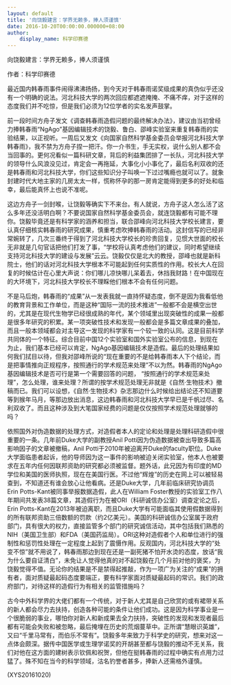 ```yaml
---
layout: default
title: '向饶毅建言：学界无赖多，捧人须谨慎'
date: 2016-10-20T00:00:00.000000+08:00
author:
    display_name: 科学印赛德
---
```


向饶毅建言：学界无赖多，捧人须谨慎

作者：科学印赛德

最近国内韩春雨事件闹得沸沸扬扬，到今天对于韩春雨诺奖级成果的真伪似乎还没有一个明确的说法。河北科技大学的两次回应都遮遮掩掩、不痛不痒，对于这样的态度我们并不吃惊，但是我们必须为12位学者的实名发声鼓掌。

前一段时间方舟子发文《调查韩春雨造假问题的最终解决办法》，建议由当初曾经力捧韩春雨“NgAgo”基因编辑技术的饶毅、鲁白、邵峰实验室来重复韩春雨的实验结果，以正视听。一周后又发文《向国家自然科学基金委员会举报河北科技大学韩春雨》，我不禁为方舟子捏一把汗。你一介书生，手无实权，说什么别人都不会当回事的。更何况看似一篇科研文章，背后的利益集团排了一长队，河北科技大学的领导什么风浪没见过，肯定会一再拖延，大事化小小事化了，最后名利双收的还是韩春雨和河北科技大学，你们这些知识分子叫唤一下过过嘴瘾也就可以了。就象封建时代大地主家的几房太太一样，慌称怀孕的那一房肯定能得到更多的好处和临幸，最后能真怀上也说不准呢。

这边方舟子一剑封喉，让饶毅等确实下不来台。有人就说，方舟子这人怎么活了这么多年还没活明白啊？不要说国家自然科学基金委员会，就连饶毅都有可能不理你。饶毅毕竟还是有科学家的涵养和担当，联合邵峰向河北科技大学校长建言，要认真仔细核实韩春雨的研究成果，慎重考虑吹捧韩春雨的活动。这封信写的已经非常婉转了，几次三番终于得到了河北科技大学校长的珍贵回复，见惯大世面的校长无非就是几句官话把他们打发了事，“学校将认真考虑他们的建议，同时希望继续支持河北科技大学的建设与发展”云云。饶毅仅仅是北大的教授，邵峰也就是新科院士，他们的话对河北科技大学根本不可能起到任何实质性的作用。校长大人在回复的时候估计在心里大声说：你们哪儿凉快哪儿呆着去，休挡我财路！在中国现在的大环境下，河北科技大学校长不理睬他们根本不会有任何问题。

不是马后炮，韩春雨的“成果”从一发表我就一直持怀疑态度，倒不是因为我看低他的教育背景和工作单位，而是这种“国际一流的技术推进”一般都不会是横空出世的，尤其是在现代生物学已经很成熟的年代，某个领域里出现突破性的成果一般都是很多年研究的积累。某一项突破性技术和发现一般都会是多篇文章成果的叠加，而且一般本领域都会对主导这一发现的科学家有一个较一致的认同。这是目前科学共同体的一个特征。综合目前中国12个实验室和国外实验室公布的信息，到现在为止，我们基本已经可以肯定，NgAgo基因编辑技术是造假。最后的处理结果如何我们拭目以待，但我对邵峰所说的“现在重要的不是给韩春雨本人下个结论，而是把事情推向正规程序，按照通行的学术规范来处理”不以为然。韩春雨的NgAgo基因编辑技术是否可行是第一个需要回答的问题， “按照通行的学术规范来处理”，怎么处理，谁来处理？所谓的按学术规范处理无非就是《自然·生物技术》撤稿而已。我们可以设想，《自然·生物技术》杂志那边什么时候给出结论还不知道要等到猴年马月，等那边放出消息，这边韩春雨和河北科技大学早已是千帆过尽、名利双收了。而且这种涉及到大笔国家经费的问题是仅仅按照学术规范处理就够的吗？

依照国外对伪造数据的处理方式，对造假者本人的定论和处理是处理科研造假中很重要的一条。几年前Duke大学的副教授Anil Potti因为伪造数据被查出导致多篇高影响因子的文章被撤稿，Anil Potti于2010年被迫离开Duke的faculty职位。Duke大学面临患者起诉，他的导师因为这一事件的影响被迫关闭实验室，他本人也被要求在五年内任何因联邦资助的研究都必须被监督。题外话，此兄因为有印度的MD学位和美国的医师执照，现在在美国行医。不过他“辉煌”的历史在网上可以被轻易查到，不知道还有谁会放心让他看病。还是Duke大学，几年前临床研究协调员Erin Potts-Kant被同事举报数据造假，此人在William Foster教授的实验室工作八年期间共发表38篇文章，其造假行为在被ORI（科研诚信办公室）调查定论之后，Erin Potts-Kant在2013年被迫离职，而且Duke大学有可能面临其使用假数据得到的所有联邦资助三倍数额的罚款（约2亿美元）。美国的科研诚信办公室属于政府部门，具有很大的权力，直接监管多个部门的研究诚信活动，其中包括我们熟悉的NIH（美国卫生部）和FDA（美国药监局）。ORI这种对造假者个人和单位进行的强制性和惩罚性处理在一定程度上起到了震慑作用。反观国内，河北科技大学的“处变不惊”就不用说了，韩春雨那边到现在还是一副死猪不怕开水烫的态度，放话“我为什么要自证清白”，未免让人觉得他真的对不起饶毅在几个月前对他的褒奖，为饶毅觉得不值。无论你的结果是不是禁得起推敲，作为一项广为关注的“成果”的拥有者，面对质疑最起码态度要端正，要有科学家面对质疑最起码的常识。我们的政府部门，对待这样的造假行为有相关的监管措施吗？

古今中外科学界的大佬们都有一个传统，对于新人尤其是自己欣赏的或有裙带关系的新人都会尽力去扶持，创造各种可能的条件让他们成功。这是因为科学事业是一个很脆弱的事业，哪怕你对新人和新成果去全力扶持，突破性的发现和发现者最后都有可能会失败和被忽略，最后掩埋在历史的荒烟蔓草中。正所谓“慧眼识英雄”，又曰“千里马常有，而伯乐不常有”。饶毅多年来致力于科学史的研究，想来对这一点体会颇深。据传中国医学或生理学诺奖的开胡甚至都与饶毅的推动不无关系，我们对他在这方面的建树表示钦佩和祝贺，但他在挺韩春雨的过程中确实有点用力过猛了。殊不知在当今的科学领域，沽名钓誉者甚多，捧新人还需格外谨慎。

(XYS20161020)


